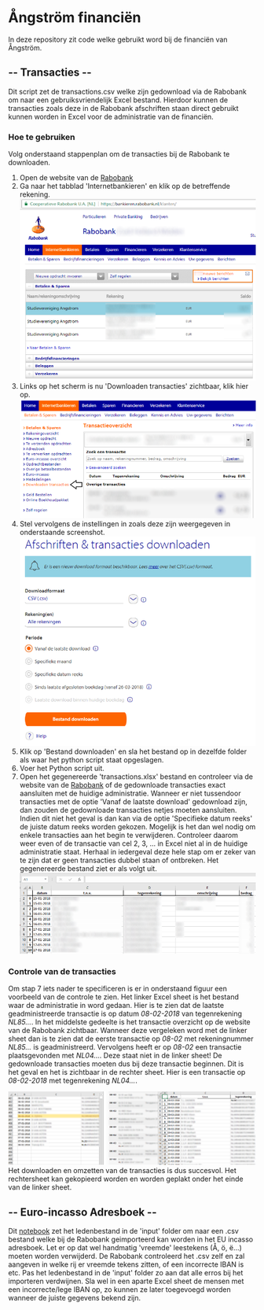 # Ångström financiën
In deze repository zit code welke gebruikt word bij de financiën van Ångström.

## -- Transacties --
Dit script zet de transactions.csv welke zijn gedownload via de Rabobank om naar een gebruiksvriendelijk Excel bestand. Hierdoor kunnen de transacties zoals deze in de Rabobank afschriften staan direct gebruikt kunnen worden in Excel voor de administratie van de financiën.

### Hoe te gebruiken
Volg onderstaand stappenplan om de transacties bij de Rabobank te downloaden.

1. Open de website van de [Rabobank](https://www.rabobank.nl/bedrijven/)
2. Ga naar het tabblad 'Internetbankieren' en klik op de betreffende rekening.
![alt text](figuren/stap1.png)
3. Links op het scherm is nu 'Downloaden transacties' zichtbaar, klik hier op.
![alt text](figuren/stap2.png)
4. Stel vervolgens de instellingen in zoals deze zijn weergegeven in onderstaande screenshot.
![alt text](figuren/stap3.png)
5. Klik op 'Bestand downloaden' en sla het bestand op in dezelfde folder als waar het python script staat opgeslagen.
6. Voer het Python script uit.
7. Open het gegenereerde 'transactions.xlsx' bestand en controleer via de website van de [Rabobank](https://www.rabobank.nl/bedrijven/) of de gedownloade transacties exact aansluiten met de huidige administratie. Wanneer er niet tussendoor transacties met de optie 'Vanaf de laatste download' gedownload zijn, dan zouden de gedownloade transacties netjes moeten aansluiten. Indien dit niet het geval is dan kan via de optie 'Specifieke datum reeks' de juiste datum reeks worden gekozen. Mogelijk is het dan wel nodig om enkele transacties aan het begin te verwijderen. Controleer daarom weer even of de transactie van cel 2, 3, ... in Excel niet al in de huidige administratie staat. Herhaal in iedergeval deze hele stap om er zeker van te zijn dat er geen transacties dubbel staan of ontbreken. Het gegenereerde bestand ziet er als volgt uit.
![alt text](figuren/stap4.png)

### Controle van de transacties
Om stap 7 iets nader te specificeren is er in onderstaand figuur een voorbeeld van de controle te zien. Het linker Excel sheet is het bestand waar de administratie in word gedaan. Hier is te zien dat de laatste geadministreerde transactie is op datum *08-02-2018* van tegenrekening *NL85...*. In het middelste gedeelte is het transactie overzicht op de website van de Rabobank zichtbaar. Wanneer deze vergeleken word met de linker sheet dan is te zien dat de eerste transactie op *08-02* met rekeningnummer *NL85...* is geadministreerd. Vervolgens heeft er op *08-02* een transactie plaatsgevonden met *NL04...*. Deze staat niet in de linker sheet! De gedownloade transacties moeten dus bij deze transactie beginnen. Dit is het geval en het is zichtbaar in de rechter sheet. Hier is een transactie op *08-02-2018* met tegenrekening *NL04...*. 

![alt text](figuren/stap5.png)
Het downloaden en omzetten van de transacties is dus succesvol. Het rechtersheet kan gekopieerd worden en worden geplakt onder het einde van de linker sheet.

## -- Euro-incasso Adresboek -- 
Dit [notebook](euro_incasso_adresboek/EU-Incasso_adresboek_maken.ipynb) zet het ledenbestand in de 'input' folder om naar een .csv bestand welke bij de Rabobank geimporteerd kan worden in het EU incasso adresboek. Let er op dat wel handmatig 'vreemde' leestekens (Å, ö, ë...) moeten worden verwijderd. De Rabobank controleerd het .csv zelf en zal aangeven in welke rij er vreemde tekens zitten, of een incorrecte IBAN is etc. Pas het ledenbestand in de 'input' folder zo aan dat alle erros bij het importeren verdwijnen. Sla wel in een aparte Excel sheet de mensen met een incorrecte/lege IBAN op, zo kunnen ze later toegevoegd worden wanneer de juiste gegevens bekend zijn.